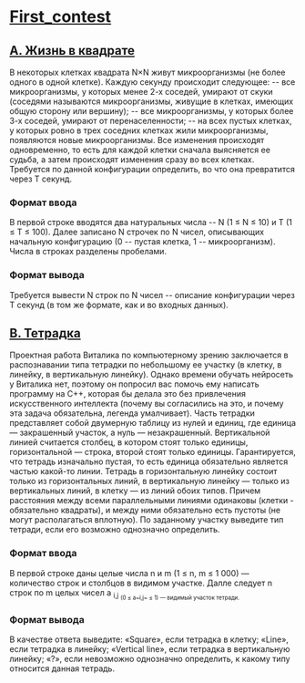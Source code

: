# [First_contest](https://github.com/PlatonYadrov/First_semester/tree/main/first_contest)
## [A. Жизнь в квадрате](https://github.com/PlatonYadrov/First_semester/blob/main/first_contest/A.cpp "Задача A")
В некоторых клетках квадрата N×N живут микроорганизмы (не более одного в одной клетке). Каждую секунду происходит следующее: -- все микроорганизмы, у которых менее 2-х соседей, умирают от скуки (соседями называются микроорганизмы, живущие в клетках, имеющих общую сторону или вершину); -- все микроорганизмы, у которых более 3-х соседей, умирают от перенаселенности; -- на всех пустых клетках, у которых ровно в трех соседних клетках жили микроорганизмы, появляются новые микроорганизмы. Все изменения происходят одновременно, то есть для каждой клетки сначала выясняется ее судьба, а затем происходят изменения сразу во всех клетках. Требуется по данной конфигурации определить, во что она превратится через T секунд.
### Формат ввода
В первой строке вводятся два натуральных числа -- N (1 ≤ N ≤ 10) и T (1 ≤ T ≤ 100). Далее записано N строчек по N чисел, описывающих начальную конфигурацию (0 -- пустая клетка, 1 -- микроорганизм). Числа в строках разделены пробелами.
### Формат вывода
Требуется вывести N строк по N чисел -- описание конфигурации через T секунд (в том же формате, как и во входных данных).
## [B. Тетрадка](https://github.com/PlatonYadrov/First_semester/blob/main/first_contest/B.cpp)
Проектная работа Виталика по компьютерному зрению заключается в распознавании типа тетрадки по небольшому ее участку (в клетку, в линейку, в вертикальную линейку). Однако времени обучать нейросеть у Виталика нет, поэтому он попросил вас помочь ему написать программу на C++, которая бы делала это без привлечения искусственного интеллекта (почему вы согласились на это, и почему эта задача обязательна, легенда умалчивает).
Часть тетрадки представляет собой двумерную таблицу из нулей и единиц, где единица — закрашенный участок, а нуль — незакрашенный. Вертикальной линией считается столбец, в котором стоят только единицы, горизонтальной — строка, второй стоят только единицы. Гарантируется, что тетрадь изначально пустая, то есть единица обязательно является частью какой-то линии.
Тетрадь в горизонтальную линейку состоит только из горизонтальных линий, в вертикальную линейку — только из вертикальных линий, в клетку — из линий обоих типов. Причем расстояния между всеми параллельными линиями одинаковы (клетки - обязательно квадраты), и между ними обязательно есть пустоты (не могут располагаться вплотную).
По заданному участку выведите тип тетради, если его возможно однозначно определить.
### Формат ввода
В первой строке даны целые числа n и m (1 ≤ n, m ≤ 1 000) — количество строк и столбцов в видимом участке. Далле следует n строк по m целых чисел a <sub> i,j <sub> (0 ≤ a~i,j~ ≤ 1) — видимый участок тетради.
### Формат вывода
В качестве ответа выведите:
«Square», если тетрадка в клетку; «Line», если тетрадка в линейку; «Vertical line», если тетрадка в вертикальную линейку; «?», если невозможно однозначно определить, к какому типу относится данная тетрадь.
